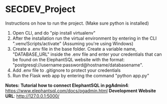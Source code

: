 # SECDEV_Project

Instructions on how to run the project. (Make sure python is installed) 
1) Open CLI, and do "pip install virtualenv"
2) After the installation run the virtual environment by entering in the CLI ".venv/Scripts/activate" (Assuming you're using Windows)
3) Create a .env file in the base folder. Create a variable name, "DATABASE_URL" inside the .env file and enter your credentials that can be found on the ElephantSQL website with the format: "postgresql://username:password@hostname/databasename".
4) Add .env file to .gitignore to protect your credentials 
5) Run the Flask web app by entering the command "python app.py"

**Notes:**
**Tutorial how to connect ElephantSQL in pgAdmin4**: https://www.elephantsql.com/docs/pgadmin.html
**Development Website URL**: http://127.0.0.1:5000/
